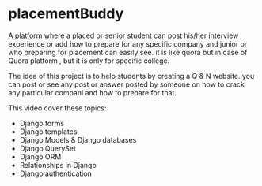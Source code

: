 # placementBuddy

A platform where a placed or senior student can post his/her interview experience or add how to prepare for any specific company and junior or who preparing for placement can easily see. it is like quora but in case of Quora platform , but it is only for specific college.

The idea of this project is to help students by creating a Q & N website. you can post or see any post or answer posted by someone on how to crack any particular compani and how to prepare for that.

This video cover these topics:
- Django forms
- Django templates
- Django Models & Django databases
- Django QuerySet
- Django ORM
- Relationships in Django
- Django authentication
